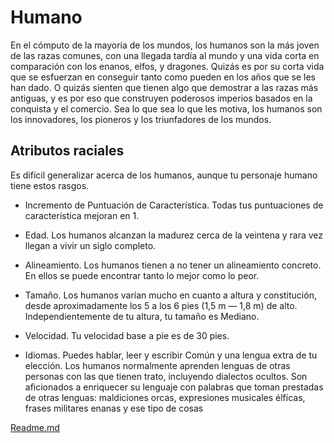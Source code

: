# Humano

En el cómputo de la mayoría de los mundos, los humanos son
la más joven de las razas comunes, con una llegada tardía al
mundo y una vida corta en comparación con los enanos, elfos,
y dragones. Quizás es por su corta vida que se esfuerzan en
conseguir tanto como pueden en los años que se les han dado.
O quizás sienten que tienen algo que demostrar a las razas
más antiguas, y es por eso que construyen poderosos imperios basados en la conquista y el comercio. Sea lo que sea lo
que les motiva, los humanos son los innovadores, los pioneros y los triunfadores de los mundos.

## Atributos raciales

Es difícil generalizar acerca de los humanos, aunque tu personaje humano tiene estos rasgos.

- Incremento de Puntuación de Característica. Todas tus
puntuaciones de característica mejoran en 1.

- Edad. Los humanos alcanzan la madurez cerca de la veintena y rara vez llegan a vivir un siglo completo.

- Alineamiento. Los humanos tienen a no tener un alineamiento concreto. En ellos se puede encontrar tanto lo mejor
como lo peor.

- Tamaño. Los humanos varían mucho en cuanto a altura
y constitución, desde aproximadamente los 5 a los 6 pies (1,5
m — 1,8 m) de alto. Independientemente de tu altura, tu tamaño es Mediano.

- Velocidad. Tu velocidad base a pie es de 30 pies.

- Idiomas. Puedes hablar, leer y escribir Común y una lengua extra de tu elección. Los humanos normalmente aprenden lenguas de otras personas con las que tienen trato, incluyendo dialectos ocultos. Son aficionados a enriquecer su lenguaje con palabras que toman prestadas de otras lenguas:
maldiciones orcas, expresiones musicales élficas, frases militares enanas y ese tipo de cosas

[Readme.md](README.md)